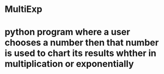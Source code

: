 # MultiExp

# python program where a user chooses a number then that number is used to chart its results whther in multiplication or exponentially
